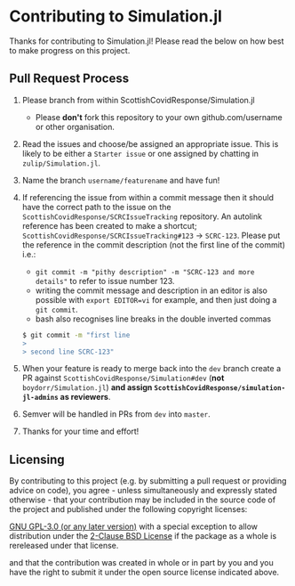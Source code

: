 # Contributing to Simulation.jl

Thanks for contributing to Simulation.jl! Please read the below on how best to make progress on this project.

## Pull Request Process


1. Please branch from within ScottishCovidResponse/Simulation.jl 

   - Please **don't** fork this repository to your own github.com/username or other organisation.

2. Read the issues and choose/be assigned an appropriate issue. This is likely to be either a `Starter issue` or one assigned by chatting in `zulip/Simulation.jl`.

3. Name the branch `username/featurename` and have fun!

4. If referencing the issue from within a commit message then it should have the correct path to the issue on the `ScottishCovidResponse/SCRCIssueTracking` repository. An autolink reference has been created to make a shortcut;  `ScottishCovidResponse/SCRCIssueTracking#123` -> `SCRC-123`. Please put the reference in the commit description (not the first line of the commit) i.e.:

   - `git commit -m "pithy description" -m "SCRC-123 and more details"` to refer to issue number 123. 
   - writing the commit message and description in an editor is also possible with `export EDITOR=vi` for example, and then just doing a `git commit`. 
   - bash also recognises line breaks in the double inverted commas

   ```bash
   $ git commit -m "first line
   >
   > second line SCRC-123"
   ```

5. When your feature is ready to merge back into the `dev` branch create a PR against  `ScottishCovidResponse/Simulation#dev` (**not** `boydorr/Simulation.jl`) **and assign `ScottishCovidResponse/simulation-jl-admins` as reviewers**.

6. Semver will be handled in PRs from `dev` into `master`.

7. Thanks for your time and effort!

## Licensing

By contributing to this project (e.g. by submitting a pull request or providing advice on code), you agree - unless simultaneously and expressly stated otherwise - that your contribution may be included in the source code of the project and published under the following copyright licenses:

[GNU GPL-3.0 (or any later version)](LICENSE.md) with a special exception to allow distribution under the [2-Clause BSD License](https://opensource.org/licenses/BSD-2-Clause) if the package as a whole is rereleased under that license.

and that the contribution was created in whole or in part by you and you have the right to submit it under the open source license indicated above.
